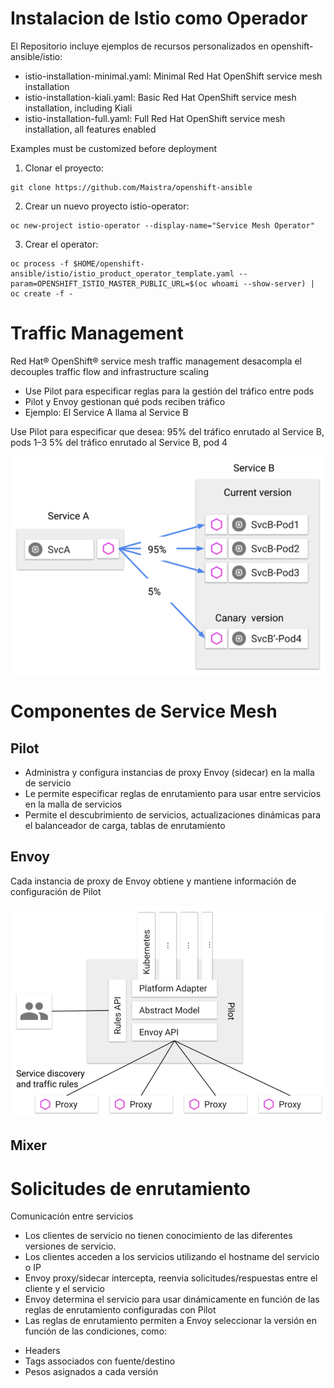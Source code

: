 # Instalacion de Istio como Operador


El Repositorio incluye ejemplos de recursos personalizados en openshift-ansible/istio:

* istio-installation-minimal.yaml: Minimal Red Hat OpenShift service mesh installation
* istio-installation-kiali.yaml: Basic Red Hat OpenShift service mesh installation, including Kiali
* istio-installation-full.yaml: Full Red Hat OpenShift service mesh installation, all features enabled

Examples must be customized before deployment

1. Clonar el proyecto:
```
git clone https://github.com/Maistra/openshift-ansible
```
2. Crear un nuevo proyecto istio-operator:
```
oc new-project istio-operator --display-name="Service Mesh Operator"
```
3. Crear el operator:
```
oc process -f $HOME/openshift-ansible/istio/istio_product_operator_template.yaml --param=OPENSHIFT_ISTIO_MASTER_PUBLIC_URL=$(oc whoami --show-server) | oc create -f -
```



# Traffic Management

Red Hat® OpenShift® service mesh traffic management desacompla el decouples traffic flow and infrastructure scaling

* Use Pilot para especificar reglas para la gestión del tráfico entre pods
* Pilot y Envoy gestionan qué pods reciben tráfico
* Ejemplo: El Service A llama al Service B

Use Pilot para especificar que desea:
95% del tráfico enrutado al Service B, pods 1–3
5% del tráfico enrutado al Service B, pod 4

![Ref](tm01.png)



# Componentes de Service Mesh
## Pilot

* Administra y configura instancias de proxy Envoy (sidecar) en la malla de servicio
* Le permite especificar reglas de enrutamiento para usar entre servicios en la malla de servicios
* Permite el descubrimiento de servicios, actualizaciones dinámicas para el balanceador de carga, tablas de enrutamiento

## Envoy
Cada instancia de proxy de Envoy obtiene y mantiene información de configuración de Pilot

![Ref](tm02.png)


## Mixer

# Solicitudes de enrutamiento
Comunicación entre servicios
- Los clientes de servicio no tienen conocimiento de las diferentes versiones de servicio.
- Los clientes acceden a los servicios utilizando el hostname del servicio o IP
- Envoy proxy/sidecar intercepta, reenvia solicitudes/respuestas entre el cliente y el servicio
- Envoy determina el servicio para usar dinámicamente en función de las reglas de enrutamiento configuradas con Pilot
- Las reglas de enrutamiento permiten a Envoy seleccionar la versión en función de las condiciones, como:

* Headers
* Tags associados con fuente/destino
* Pesos asignados a cada versión

